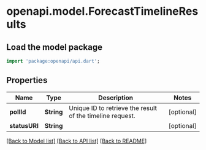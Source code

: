 # openapi.model.ForecastTimelineResults

## Load the model package
```dart
import 'package:openapi/api.dart';
```

## Properties
Name | Type | Description | Notes
------------ | ------------- | ------------- | -------------
**pollId** | **String** | Unique ID to retrieve the result of the timeline request. | [optional] 
**statusURI** | **String** |  | [optional] 

[[Back to Model list]](../README.md#documentation-for-models) [[Back to API list]](../README.md#documentation-for-api-endpoints) [[Back to README]](../README.md)


